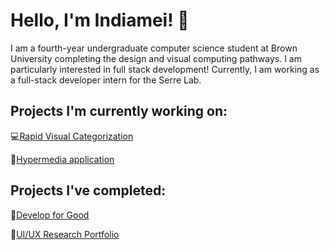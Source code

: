 # Hello, I'm Indiamei! 👋

<!--
**indiameicorengold/indiameicorengold** is a ✨ _special_ ✨ repository because its `README.md` (this file) appears on your GitHub profile.

Here are some ideas to get you started:

- 🔭 I’m currently working on ...
- 🌱 I’m currently learning ...
- 👯 I’m looking to collaborate on ...
- 🤔 I’m looking for help with ...
- 💬 Ask me about ...
- 📫 How to reach me: ...
- 😄 Pronouns: ...
- ⚡ Fun fact: ...
-->

I am a fourth-year undergraduate computer science student at Brown University completing the design and visual computing pathways. I am particularly interested in full stack development! Currently, I am working as a full-stack developer intern for the Serre Lab.

## Projects I'm currently working on:

💻[Rapid Visual Categorization](https://rvis.clps.brown.edu/)

📃[Hypermedia application](https://hypertext-hypermedia.vercel.app/)

## Projects I've completed:

🌟[Develop for Good](https://www.notion.so/developforgood/Tanzanian-Children-s-Fund-Project-Case-Study-6aa777254f6840eea0d597a989281f21?pvs=4)

🎨[UI/UX Research Portfolio](https://sillyseal111portfolio.netlify.app/)
